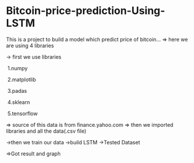 # Bitcoin-price-prediction-Using-LSTM

This is a project to build a model which predict price of bitcoin...
=> here we are using 4 libraries 

-> first we use libraries

&nbsp;1.numpy

&nbsp;2.matplotlib

&nbsp;3.padas

&nbsp;4.sklearn

&nbsp;5.tensorflow

=> source of this data is from finance.yahoo.com
=> then we imported libraries and all the data(.csv file)

->then we train our data
->build LSTM
->Tested Dataset

=>Got result and graph
